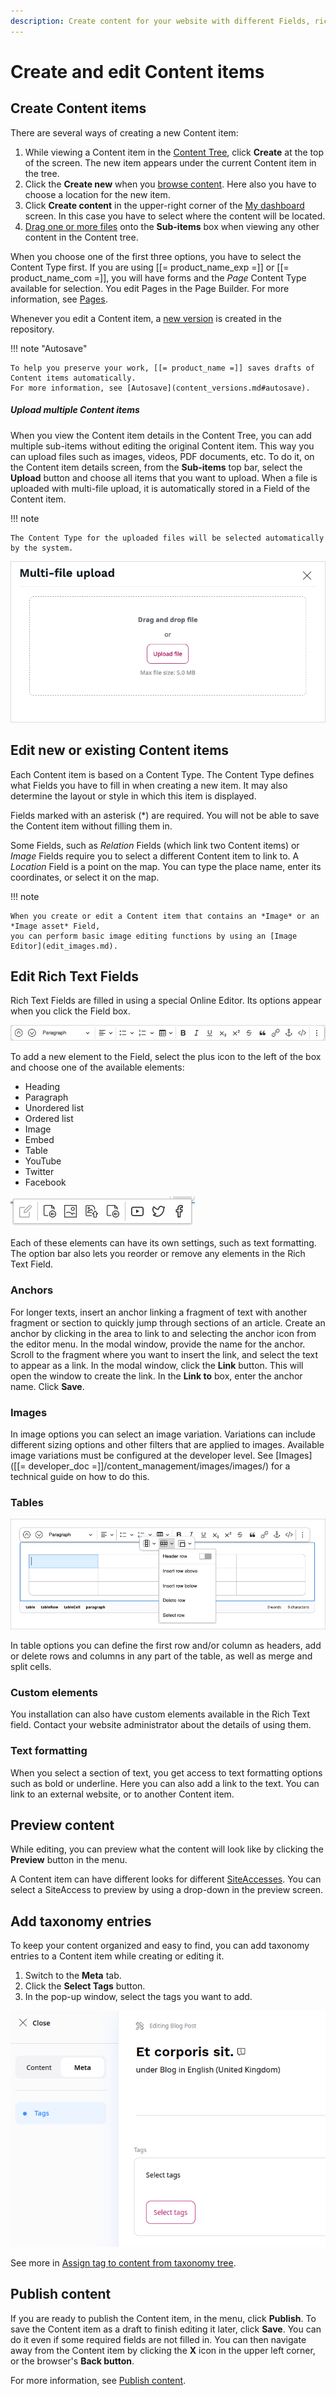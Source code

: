 ```yaml
---
description: Create content for your website with different Fields, rich text, tags, and then publish it.
---
```


# Create and edit Content items

## Create Content items

There are several ways of creating a new Content item:

1. While viewing a Content item in the [Content Tree](../getting_started/discover_ui.md#content-tree), click **Create** at the top of the screen.
The new item appears under the current Content item in the tree.
1. Click the **Create new** when you [browse content](../getting_started/discover_ui.md#content-browser).
Here also you have to choose a location for the new item.
1. Click **Create content** in the upper-right corner of the [My dashboard](../getting_started/discover_ui.md#my-dashboard) screen.
In this case you have to select where the content will be located.
1. [Drag one or more files](#upload-multiple-content-items) onto the **Sub-items** box when viewing any other content in the Content tree.

When you choose one of the first three options, you have to select the Content Type first.
If you are using [[= product_name_exp =]] or [[= product_name_com =]],
you will have forms and the *Page* Content Type available for selection.
You edit Pages in the Page Builder. For more information, see [Pages](create_edit_pages.md).

Whenever you edit a Content item, a [new version](content_versions.md) is created in the repository.

!!! note "Autosave"

    To help you preserve your work, [[= product_name =]] saves drafts of Content items automatically.
    For more information, see [Autosave](content_versions.md#autosave).

##### Upload multiple Content items

When you view the Content item details in the Content Tree, you can add multiple 
sub-items without editing the original Content item.
This way you can upload files such as images, videos, PDF documents, etc.
To do it, on the Content item details screen, from the **Sub-items** top bar, select the 
**Upload** button and choose all items that you want to upload.
When a file is uploaded with multi-file upload, it is automatically stored in a 
Field of the Content item.

!!! note

    The Content Type for the uploaded files will be selected automatically by the system.

![Multi-file upload](img/multi_file_upload.png)

## Edit new or existing Content items

Each Content item is based on a Content Type. The Content Type defines what Fields 
you have to fill in when creating a new item.
It may also determine the layout or style in which this item is displayed.

Fields marked with an asterisk (\*) are required. You will not be able to save the Content item without filling them in.

Some Fields, such as *Relation* Fields (which link two Content items) or *Image* Fields
require you to select a different Content item to link to.
A *Location* Field is a point on the map. You can type the place name, enter its coordinates, or select it on the map.

<a name="relation_field"></a>

!!! note

    When you create or edit a Content item that contains an *Image* or an *Image asset* Field, 
    you can perform basic image editing functions by using an [Image Editor](edit_images.md).

## Edit Rich Text Fields

Rich Text Fields are filled in using a special Online Editor. Its options appear when you click the Field box.

![Online Editor menu](img/online_editor_menu.png "Online Editor menu")

To add a new element to the Field, select the plus icon to the left of the box and choose one of the available elements:

- Heading
- Paragraph
- Unordered list
- Ordered list
- Image
- Embed
- Table
- YouTube
- Twitter
- Facebook

![Available Rich Text block elements](img/rich_text_block_elements.png "Available Rich Text block elements")

Each of these elements can have its own settings, such as text formatting.
The option bar also lets you reorder or remove any elements in the Rich Text Field.

### Anchors

For longer texts, insert an anchor linking a fragment of text with another fragment or section
to quickly jump through sections of an article.
Create an anchor by clicking in the area to link to and selecting the anchor icon from the editor menu.
In the modal window, provide the name for the anchor. Scroll to the fragment where you want to insert the link,
and select the text to appear as a link. In the modal window, click the **Link** button.
This will open the window to create the link. In the **Link to** box, enter the anchor name. Click **Save**.

### Images

In image options you can select an image variation.
Variations can include different sizing options and other filters that are applied to images.
Available image variations must be configured at the developer level.
See [Images]([[= developer_doc =]]/content_management/images/images/) for a technical guide on how to do this.

### Tables

![Table options in online editor](img/online_editor_table.png)

In table options you can define the first row and/or column as headers,
add or delete rows and columns in any part of the table, as well as merge and split cells.

### Custom elements

You installation can also have custom elements available in the Rich Text field.
Contact your website administrator about the details of using them.

### Text formatting

When you select a section of text, you get access to text formatting options such as bold or underline.
Here you can also add a link to the text. You can link to an external website, or to another Content item.

## Preview content

While editing, you can preview what the content will look like by clicking the **Preview** button in the menu.

A Content item can have different looks for different [SiteAccesses](translate_content.md#siteaccess).
You can select a SiteAccess to preview by using a drop-down in the preview screen.

## Add taxonomy entries

To keep your content organized and easy to find, you can add taxonomy entries to a Content item while creating or editing it.

1. Switch to the **Meta** tab.
1. Click the **Select Tags** button.
1. In the pop-up window, select the tags you want to add.

![Selecting Taxonomy Entries](img/taxonomy_select_taxonomy_entries.png "Taxonomy entries")

See more in [Assign tag to content from taxonomy tree](taxonomy/work_with_tags.md#assign-tag-to-content-from-taxonomy-tree).

## Publish content

If you are ready to publish the Content item, in the menu, click **Publish**.
To save the Content item as a draft to finish editing it later, click **Save**.
You can do it even if some required fields are not filled in.
You can then navigate away from the Content item by clicking the **X** icon in the upper left corner, or the browser's **Back button**.

For more information, see [Publish content](publish_content.md).
